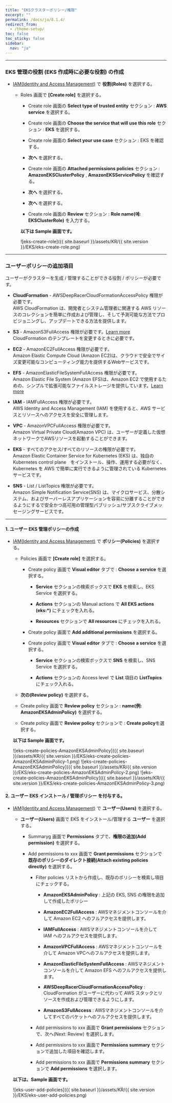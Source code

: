 ```yaml
---
title: "EKSクラスターポリシー/権限"
excerpt: ""
permalink: /docs/ja/8.1.4/
redirect_from:
  - /theme-setup/
toc: false
toc_sticky: false
sidebar:
  nav: "ja"
---
```


---

### EKS 管理の役割 (EKS 作成時に必要な役割) の作成

  * [IAM(Identity and Access Management)](https://console.aws.amazon.com/iam) で **役割(Roles)** を選択する。 

    * Roles 画面で **[Create role]** を選択する。

      * Create role 画面の **Select type of trusted entity** セクション : **AWS service** を選択する。

      * Create role 画面の **Choose the service that will use this role** セクション : **EKS** を選択する。

      * Create role 画面の **Select your use case** セクション : EKS を確認する。

      * **次へ** を選択する。

      * Create role 画面の **Attached permissions policies** セクション : **AmazonEKSClusterPolicy** , **AmazonEKSServicePolicy** を確認する。

      * **次へ** を選択する。

      * **次へ** を選択する。

      * Create role 画面の **Review** セクション : **Role name(예: EKSClusterRole)** を入力する。

      **以下は Sample 画面です。**

      ![eks-create-role]({{ site.baseurl }}/assets/KR/{{ site.version }}/EKS/eks-create-role.png)

----

### ユーザーポリシーの追加項目
ユーザーがクラスターを生成 / 管理することができる役割 / ポリシーが必要です。

  * **CloudFormation** - AWSDeepRacerCloudFormationAccessPolicy 権限が必要です。  
  AWS CloudFormation は、開発者とシステム管理者に関連する AWS リソースのコレクションを簡単に作成および管理し、そして予測可能な方法でプロビジョニングし、アップデートできる方法を提供します。

  * **S3** - AmazonS3FullAccess 権限が必要です。[Learn more](https://docs.aws.amazon.com/ko_kr/AmazonS3/latest/dev/Welcome.html)  
  CloudFormation のテンプレートを変更するときに必要です。 

  * **EC2** -  AmazonEC2FullAccess 権限が必要です。  
  Amazon Elastic Compute Cloud (Amazon EC2)は、クラウドで安全でサイズ変更可能なコンピューティング能力を提供するWebサービスです。

  * **EFS** - AmazonElasticFileSystemFullAccess 権限が必要です。  
  Amazon Elastic File System (Amazon EFS)は、Amazon EC2 で使用するための、シンプルで拡張可能なファイルストレージを提供しています。[Learn more](https://docs.aws.amazon.com/ko_kr/efs/latest/ug/whatisefs.html)

  * **IAM** - IAMFullAccess 権限が必要です。  
  AWS Identity and Access Management (IAM) を使用すると、AWS サービスとリソースへのアクセスを安全に管理します。

  * **VPC** - AmazonVPCFullAccess 権限が必要です。  
  Amazon Virtual Private Cloud(Amazon VPC) は、ユーザーが定義した仮想ネットワークでAWSリソースを起動することができます。

  * **EKS** - すべてのアクセス/すべてのリソースの権限が必要です。  
  Amazon Elastic Container Service for Kubernetes (EKS) は、独自の Kubernetes control plane　をインストール、操作、運用する必要がなく、Kubernetes を AWS で簡単に実行できるように管理されている Kubernetes サービスです。

  * **SNS** - List / ListTopics 権限が必要です。  
  Amazon Simple Notification Service(SNS) は、マイクロサービス、分散システム、およびサーバーレスアプリケーションを容易に分離することができるようにするで安全かつ高可用の管理型パブリッシュ/サブスクライブメッセージングサービスです。

---

#### 1. ユーザー EKS 管理ポリシーの作成

  * [IAM(Identity and Access Management)](https://console.aws.amazon.com/iam) で **ポリシー(Policies)** を選択する。

    * Policies 画面で **[Create role]** を選択する。

      * Create policy  画面で **Visual editor** タブで : **Choose a service** を選択する。

        * **Service** セクションの検索ボックスで **EKS** を検索し、EKS Service を選択する。

        * **Actions** セクションの Manual actions で **All EKS actions (eks:\*)** にチェックを入れる。

        * **Resources** セクションで **All resources** にチェックを入れる。

      * Create policy  画面で **Add additional permissions** を選択する。

      * Create policy  画面で **Visual editor** タブで : **Choose a service** を選択する。

        * **Service** セクションの検索ボックスで **SNS** を検索し、SNS Service を選択する。

        * **Actions** セクションの Access level で **List** 項目の **ListTopics** にチェック入れる。
    
    * **次の(Review policy)** を選択する。

    * Create policy  画面で **Review policy** セクション : **name(例: AmazonEKSAdminPolicy)** を選択する。

    * Create policy  画面で **Review policy** セクションで : **Create policy**を選択する。

    **以下は Sample 画面です。**

    ![eks-create-policies-AmazonEKSAdminPolicy]({{ site.baseurl }}/assets/KR/{{ site.version }}/EKS/eks-create-policies-AmazonEKSAdminPolicy-1.png)
    ![eks-create-policies-AmazonEKSAdminPolicy]({{ site.baseurl }}/assets/KR/{{ site.version }}/EKS/eks-create-policies-AmazonEKSAdminPolicy-2.png)
    ![eks-create-policies-AmazonEKSAdminPolicy]({{ site.baseurl }}/assets/KR/{{ site.version }}/EKS/eks-create-policies-AmazonEKSAdminPolicy-3.png)

#### 2. ユーザー EKS インストール / 管理ポリシー を付与する。

* [IAM(Identity and Access Management)](https://console.aws.amazon.com/iam) で **ユーザー(Users)** を選択する。  

    * **ユーザー(Users)** 画面で EKS をインストール/管理する **ユーザー** を選択する。

        * Summaryg  画面で **Permissions** タブで、**権限の追加(Add permission)** を選択する。

        * Add permissions to xxx 画面で **Grant permissions** セクションで **既存のポリシーのダイレクト接続(Attach existing policies directly)** を選択する。

            * Filter policies リストから作成し、既存のポリシーを検索し項目にチェックする。

              * **AmazonEKSAdminPolicy** : 上記の EKS, SNS の権限を追加して作成したポリシー

              * **AmazonEC2FullAccess** : AWSマネジメントコンソールを介して Amazon EC2 へのフルアクセスを提供します。

              * **IAMFullAccess** : AWSマネジメントコンソールを介して IAM へのフルアクセスを提供します。

              * **AmazonVPCFullAccess** : AWSマネジメントコンソールを介して Amazon VPCへのフルアクセスを提供します。

              * **AmazonElasticFileSystemFullAccess** : AWSマネジメントコンソールを介して Amazon EFS へのフルアクセスを提供します。

              * **AWSDeepRacerCloudFormationAccessPolicy** : CloudFormation がユーザーに代わって AWS スタックとリソースを作成および管理できるようにします。

              * **AmazonS3FullAccess** : AWSマネジメントコンソールを介してすべてのバケットへのフルアクセスを提供します。

          * Add permissions to xxx 画面で **Grant permissions** セクションで、次へ(Next: Review) を選択します。

          * Add permissions to xxx 画面で **Permissions summary** セクションで追加した項目を確認します。

          * Add permissions to xxx 画面で **Permissions summary** セクションで **Add permissions** を選択します。

    **以下は、Sample 画面です。**

    ![eks-user-add-policies]({{ site.baseurl }}/assets/KR/{{ site.version }}/EKS/eks-user-add-policies.png)

